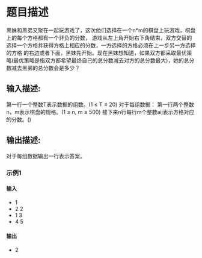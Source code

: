 # 题目描述 
黑妹和黑弟又聚在一起玩游戏了，这次他们选择在一个n*m的棋盘上玩游戏，棋盘上的每个方格都有一个非负的分数，
游戏从左上角开始右下角结束，双方交替的选择一个方格并获得方格上相应的分数，一方选择的方格必须在上一步另一方选择的方格
的右边或者下面，黑妹先开始。现在黑妹想知道，如果双方都采取最优策略(最优策略是指双方都希望最终自己的总分数减去对方的总分数最大)，她的总分数减去黑弟的总分数会是多少？
## 输入描述:
第一行一个整数T表示数据的组数。(1 ≤ T ≤ 20)
对于每组数据：
第一行两个整数n，m表示棋盘的规格。(1 ≤ n, m ≤ 500)
接下来n行每行m个整数aij表示方格对应的分数。()
## 输出描述:
对于每组数据输出一行表示答案。
### 示例1
#### 输入
- 1 
- 2 2 
- 1 3 
- 4 5
#### 输出
- 2
